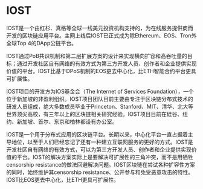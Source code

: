 # IOST

IOST是一个由红杉、真格等全球一线美元投资机构支持的，为在线服务提供商而开发的区块链应用平台。主网上线后IOST已正式成为除Ethereum、EOS、Tron外全球Top 4的DApp公链平台。

IOST通过PoB共识机制和第二层扩展方案的设计来实现横向扩容和高吞吐量的目标；通过开发社区自有网络的有效方式为第三方开发人员、创作者和企业提供实现价值的平台。IOST比基于DPoS机制的EOS更去中心化，比ETH智能合约平台更具可扩展性。

IOST项目的开发方为IOS基金会（The Internet of Services Foundation），一个位于新加坡的非盈利组织。IOST项目团队目前主要由专注于区块链分布式技术的研发人员组成，绝大多数成员毕业于Princeton、Stanford、MIT、清华、北大等世界顶尖高校，有三年以上的区块链相关研究经验。IOST项目目前在硅谷、纽约、新加坡、首尔、东京和柏林都设有办公室。

IOST是一个用于分布式应用的区块链平台。长期以来，中心化平台一直占据着主导地位，以至于人们已经忘记了还有一种建立互联网服务的更好的方式。IOST是开发社区自有网络的有效方式，可以为第三方开发人员、创作者和企业提供实现价值的平台。IOST的解决方案实际上是要解决可扩展性的三角冲突，而不是用牺牲censorship resistance的做法回避解决问题。IOST区块链在尝试各种扩容性方案的同时，始终维护其censorship resistance、公开参与和免受恶意攻击的特性。IOST比EOS更去中心化，比ETH更具可扩展性。
